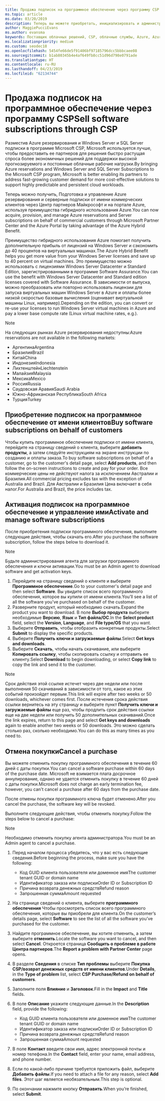 ```yaml
---
title: Продажа подписок на программное обеспечение через программу CSP | Центр партнеров
ms.topic: article
ms.date: 03/20/2019
description: Теперь вы можете приобретать, инициализировать и администрировать подписки на зарезервированные экземпляры Azure и серверные подписки от лица коммерческих клиентов через Центр партнеров Майкрософт и портал Azure с преимуществами гибридного использования Azure.
author: MaggiePucciEvans
ms.author: evansma
keywords: Поставщик облачных решений, CSP, облачные службы, Azure, Azure RI, Windows Server, SQL Server, подписки на программное обеспечение
ms.localizationpriority: medium
ms.custom: seodec18
ms.openlocfilehash: 5454fe66de5f91406bf97185796dcc5bbbcaee08
ms.sourcegitcommit: b1ab80345b4e4af649fb8cc51d96d798e0791ade
ms.translationtype: HT
ms.contentlocale: ru-RU
ms.lasthandoff: 04/23/2019
ms.locfileid: "62134744"
---
```

# <a name="sell-software-subscriptions-through-csp"></a><span data-ttu-id="092e7-104">Продажа подписок на программное обеспечение через программу CSP</span><span class="sxs-lookup"><span data-stu-id="092e7-104">Sell software subscriptions through CSP</span></span>

<span data-ttu-id="092e7-105">Разместив Azure резервирования и Windows Server и SQL Server подписки в программе Microsoft CSP, Microsoft используется лучше, чтобы предоставить ее партнеров для решения быстро растущая спроса более экономичных решений для поддержки высокой прогнозируемого и постоянные облачные рабочие нагрузки.</span><span class="sxs-lookup"><span data-stu-id="092e7-105">By bringing Azure reservations and Windows Server and SQL Server Subscriptions to the Microsoft CSP program, Microsoft is better enabling its partners to address fast-growing customer demand for more cost-effective solutions to support highly predictable and persistent cloud workloads.</span></span> 

<span data-ttu-id="092e7-106">Теперь можно получить, Подготовка и управление Azure резервирования и серверные подписки от имени коммерческих клиентов через Центр партнеров Майкрософт и на портале Azure, используя преимущества гибридного использования Azure.</span><span class="sxs-lookup"><span data-stu-id="092e7-106">You can now acquire, provision, and manage Azure reservations and Server subscriptions on behalf of commercial customers through Microsoft Partner Center and the Azure Portal by taking advantage of the Azure Hybrid Benefit.</span></span> 

<span data-ttu-id="092e7-107">Преимущество гибридного использования Azure помогает получить дополнительную прибыль от лицензий на Windows Server и сэкономить до 40 процентов на виртуальных машинах.</span><span class="sxs-lookup"><span data-stu-id="092e7-107">The Azure Hybrid Benefit helps you get more value from your Windows Server licenses and save up to 40 percent on virtual machines.</span></span> <span data-ttu-id="092e7-108">Это преимущество можно использовать с лицензиями Windows Server Datacenter и Standard Edition, зарегистрированными в программе Software Assurance.</span><span class="sxs-lookup"><span data-stu-id="092e7-108">You can use the benefit with Windows Server Datacenter and Standard edition licenses covered with Software Assurance.</span></span> <span data-ttu-id="092e7-109">В зависимости от выпуска, можно преобразовать или повторно использовать лицензии для запуска виртуальных машин Windows Server в Azure и оплаты более низкой скоростью базовые вычисления (оценивает виртуальной машины Linux, например).</span><span class="sxs-lookup"><span data-stu-id="092e7-109">Depending on the edition, you can convert or re-use your licenses to run Windows Server virtual machines in Azure and pay a lower base compute rate (Linux virtual machine rates, e.g.).</span></span>

> [!NOTE]  
> <span data-ttu-id="092e7-110">На следующих рынках Azure резервирования недоступны:</span><span class="sxs-lookup"><span data-stu-id="092e7-110">Azure reservations are not available in the following markets:</span></span>  
> * <span data-ttu-id="092e7-111">Аргентина</span><span class="sxs-lookup"><span data-stu-id="092e7-111">Argentina</span></span>
> * <span data-ttu-id="092e7-112">Бразилия</span><span class="sxs-lookup"><span data-stu-id="092e7-112">Brazil</span></span>
> * <span data-ttu-id="092e7-113">Китай</span><span class="sxs-lookup"><span data-stu-id="092e7-113">China</span></span>
> * <span data-ttu-id="092e7-114">Индонезия</span><span class="sxs-lookup"><span data-stu-id="092e7-114">Indonesia</span></span>
> * <span data-ttu-id="092e7-115">Лихтенштейн</span><span class="sxs-lookup"><span data-stu-id="092e7-115">Liechtenstein</span></span>
> * <span data-ttu-id="092e7-116">Малайзия</span><span class="sxs-lookup"><span data-stu-id="092e7-116">Malaysia</span></span>
> * <span data-ttu-id="092e7-117">Мексика</span><span class="sxs-lookup"><span data-stu-id="092e7-117">Mexico</span></span>
> * <span data-ttu-id="092e7-118">Россия</span><span class="sxs-lookup"><span data-stu-id="092e7-118">Russia</span></span>
> * <span data-ttu-id="092e7-119">Саудовская Аравия</span><span class="sxs-lookup"><span data-stu-id="092e7-119">Saudi Arabia</span></span>
> * <span data-ttu-id="092e7-120">Южно-Африканская Республика</span><span class="sxs-lookup"><span data-stu-id="092e7-120">South Africa</span></span>
> * <span data-ttu-id="092e7-121">Турция</span><span class="sxs-lookup"><span data-stu-id="092e7-121">Turkey</span></span>

<!--March 20, 2019 - this list of countries was correct as of today. Maggie last updated the list according to FAREAST\v-pubobb in bug 20907186.
-->

## <a name="buy-software-subscriptions-on-behalf-of-customers"></a><span data-ttu-id="092e7-122">Приобретение подписок на программное обеспечение от имени клиентов</span><span class="sxs-lookup"><span data-stu-id="092e7-122">Buy software subscriptions on behalf of customers</span></span>

<span data-ttu-id="092e7-123">Чтобы купить программное обеспечение подписки от имени клиента, перейдите на страницу сведений о клиента, выберите **добавить продукты**, а затем следуйте инструкциям на экране инструкции по созданию и оплаты заказа.</span><span class="sxs-lookup"><span data-stu-id="092e7-123">To buy software subscriptions on behalf of a customer, go to the customer's detail page, select **Add products**, and then follow the on-screen instructions to create and pay for your order.</span></span> <span data-ttu-id="092e7-124">Все коммерческие цены не действуют налога за исключением Австралии и Бразилия.</span><span class="sxs-lookup"><span data-stu-id="092e7-124">All commercial pricing excludes tax with the exception of Australia and Brazil.</span></span> <span data-ttu-id="092e7-125">Для Австралии и Бразилия Цена включает в себя налог.</span><span class="sxs-lookup"><span data-stu-id="092e7-125">For Australia and Brazil, the price includes tax.</span></span>

## <a name="activate-and-manage-software-subscriptions"></a><span data-ttu-id="092e7-126">Активация подписок на программное обеспечение и управление ими</span><span class="sxs-lookup"><span data-stu-id="092e7-126">Activate and manage software subscriptions</span></span>

<span data-ttu-id="092e7-127">После приобретения подписки программного обеспечения, выполните следующие действия, чтобы скачать его.</span><span class="sxs-lookup"><span data-stu-id="092e7-127">After you purchase the software subscription, follow the steps below to download it.</span></span>

>[!NOTE]
><span data-ttu-id="092e7-128">Будьте администрирования агента для загрузки программного обеспечения и ключи активации.</span><span class="sxs-lookup"><span data-stu-id="092e7-128">You must be an Admin agent to download software and get activation keys.</span></span>

1. <span data-ttu-id="092e7-129">Перейдите на страницу сведений о клиенте и выберите **Программное обеспечение**.</span><span class="sxs-lookup"><span data-stu-id="092e7-129">Go to your customer's detail page and then select **Software**.</span></span> <span data-ttu-id="092e7-130">Вы увидите список всего программного обеспечения, которое вы купили от имени клиента.</span><span class="sxs-lookup"><span data-stu-id="092e7-130">You’ll see a list of all the software you’ve purchased on behalf of the customer.</span></span> 
2.  <span data-ttu-id="092e7-131">Разверните продукт, который необходимо скачать.</span><span class="sxs-lookup"><span data-stu-id="092e7-131">Expand the product you want to download.</span></span> <span data-ttu-id="092e7-132">В поле **Выбор продукта** выберите необходимые **Версию**, **Язык** и **Тип файла/ОС**.</span><span class="sxs-lookup"><span data-stu-id="092e7-132">In the **Select product** field, select the **Version**, **Language**, and **File type/OS** that you want.</span></span> 
3.  <span data-ttu-id="092e7-133">Выберите **Отправить**, чтобы отобразить конкретные продукты.</span><span class="sxs-lookup"><span data-stu-id="092e7-133">Select **Submit** to display the specific products.</span></span> 
4.  <span data-ttu-id="092e7-134">Выберите **Получить ключи и загружаемые файлы**.</span><span class="sxs-lookup"><span data-stu-id="092e7-134">Select **Get keys and downloads**.</span></span> 
5.  <span data-ttu-id="092e7-135">Выберите **Скачать**, чтобы начать скачивание, или выберите **Копировать ссылку**, чтобы скопировать ссылку и отправить ее клиенту.</span><span class="sxs-lookup"><span data-stu-id="092e7-135">Select **Download** to begin downloading, or select **Copy link** to copy the link and send it to the customer.</span></span> 

>[!NOTE]
><span data-ttu-id="092e7-136">Срок действия этой ссылке истечет через две недели или после выполнения 50 скачиваний в зависимости от того, какое из этих событий произойдет первым.</span><span class="sxs-lookup"><span data-stu-id="092e7-136">This link will expire after two weeks or 50 downloads, whichever comes first.</span></span> <span data-ttu-id="092e7-137">После истечения срока действия ссылки вернитесь на эту страницу и выберите пункт **Получить ключи и загружаемые файлы** еще раз, чтобы продлить срок действия ссылки еще на две недели или получить 50 дополнительных скачиваний.</span><span class="sxs-lookup"><span data-stu-id="092e7-137">Once the link expires, return to this page and select **Get keys and downloads** again to enable another two weeks or 50 downloads.</span></span> <span data-ttu-id="092e7-138">Это можно сделать столько раз, сколько необходимо.</span><span class="sxs-lookup"><span data-stu-id="092e7-138">You can do this as many times as you need to.</span></span> 

## <a name="cancel-a-purchase"></a><span data-ttu-id="092e7-139">Отмена покупки</span><span class="sxs-lookup"><span data-stu-id="092e7-139">Cancel a purchase</span></span>

<span data-ttu-id="092e7-140">Вы можете отменить покупку программного обеспечения в течение 60 дней с даты покупки.</span><span class="sxs-lookup"><span data-stu-id="092e7-140">You can cancel a software purchase within 60 days of the purchase date.</span></span> <span data-ttu-id="092e7-141">Microsoft не взимается плата досрочное аннулирование, однако не удается отменить покупку в течение 60 дней с даты покупки.</span><span class="sxs-lookup"><span data-stu-id="092e7-141">Microsoft does not charge an early termination fee, however, you can't cancel a purchase after 60 days from the purchase date.</span></span>

<span data-ttu-id="092e7-142">После отмены покупки программного ключа будет отменено.</span><span class="sxs-lookup"><span data-stu-id="092e7-142">After you cancel the purchase, the software key will be revoked.</span></span> 

<span data-ttu-id="092e7-143">Выполните следующие действия, чтобы отменить покупку.</span><span class="sxs-lookup"><span data-stu-id="092e7-143">Follow the steps below to cancel a purchase:</span></span>

>[!NOTE]
><span data-ttu-id="092e7-144">Необходимо отменить покупку агента администратора.</span><span class="sxs-lookup"><span data-stu-id="092e7-144">You must be an Admin agent to cancel a purchase.</span></span> 

1.  <span data-ttu-id="092e7-145">Перед началом процесса убедитесь, что у вас есть следующие сведения.</span><span class="sxs-lookup"><span data-stu-id="092e7-145">Before beginning the process, make sure you have the following:</span></span>
    -   <span data-ttu-id="092e7-146">Код GUID клиента пользователя или доменное имя</span><span class="sxs-lookup"><span data-stu-id="092e7-146">The customer tenant GUID or domain name</span></span>
    -   <span data-ttu-id="092e7-147">Идентификатор заказа или подписки</span><span class="sxs-lookup"><span data-stu-id="092e7-147">Order ID or Subscription ID</span></span>
    -   <span data-ttu-id="092e7-148">Причина возврата денежных средств</span><span class="sxs-lookup"><span data-stu-id="092e7-148">Refund reason</span></span>
    -   <span data-ttu-id="092e7-149">Запрошенная сумма</span><span class="sxs-lookup"><span data-stu-id="092e7-149">Amount requested</span></span>

2.  <span data-ttu-id="092e7-150">На странице сведений о клиента, выберите **программного обеспечения** Чтобы просмотреть список всего программного обеспечения, которые вы приобрели для клиента.</span><span class="sxs-lookup"><span data-stu-id="092e7-150">On the customer’s details page, select **Software** to see the list of all the software you’ve purchased for the customer.</span></span> 

3.  <span data-ttu-id="092e7-151">Найдите программное обеспечение, вы хотите отменить, а затем выберите **отменить**.</span><span class="sxs-lookup"><span data-stu-id="092e7-151">Locate the software you want to cancel, and then select **Cancel**.</span></span> <span data-ttu-id="092e7-152">Откроется страница **Сообщить о проблеме в работе Центра партнеров**.</span><span class="sxs-lookup"><span data-stu-id="092e7-152">The **Report a problem with Partner Center** page opens.</span></span> 

4.  <span data-ttu-id="092e7-153">В разделе **Сведения** в списке **Тип проблемы** выберите **Покупка CSP/возврат денежных средств от имени клиентов**.</span><span class="sxs-lookup"><span data-stu-id="092e7-153">Under **Details**, in the **Type of problem** list, select **CSP Purchase/Refund on behalf of customers**.</span></span>

5.  <span data-ttu-id="092e7-154">Заполните поля **Влияние** и **Заголовок**.</span><span class="sxs-lookup"><span data-stu-id="092e7-154">Fill in the **Impact** and **Title** fields.</span></span> 

6.  <span data-ttu-id="092e7-155">В поле **Описание** укажите следующие данные.</span><span class="sxs-lookup"><span data-stu-id="092e7-155">In the **Description** field, provide the following:</span></span> 
    -   <span data-ttu-id="092e7-156">Код GUID клиента пользователя или доменное имя</span><span class="sxs-lookup"><span data-stu-id="092e7-156">The customer tenant GUID or domain name</span></span>
    -   <span data-ttu-id="092e7-157">Идентификатор заказа или подписки</span><span class="sxs-lookup"><span data-stu-id="092e7-157">Order ID or Subscription ID</span></span>
    -   <span data-ttu-id="092e7-158">Причина возврата денежных средств</span><span class="sxs-lookup"><span data-stu-id="092e7-158">Refund reason</span></span>
    -   <span data-ttu-id="092e7-159">Запрошенная сумма</span><span class="sxs-lookup"><span data-stu-id="092e7-159">Amount requested</span></span>

7.  <span data-ttu-id="092e7-160">В поле **Контакт** введите свои имя, адрес электронной почты и номер телефона.</span><span class="sxs-lookup"><span data-stu-id="092e7-160">In the **Contact** field, enter your name, email address, and phone number.</span></span> 

8.  <span data-ttu-id="092e7-161">Если по какой-либо причине требуется приложить файл, выберите **Добавить файлы**.</span><span class="sxs-lookup"><span data-stu-id="092e7-161">If you need to attach a file for any reason, select **Add files**.</span></span> <span data-ttu-id="092e7-162">Этот шаг является необязательным.</span><span class="sxs-lookup"><span data-stu-id="092e7-162">This step is optional.</span></span> 

9.  <span data-ttu-id="092e7-163">По окончании нажмите кнопку **Отправить**.</span><span class="sxs-lookup"><span data-stu-id="092e7-163">When you’re finished, select **Submit**.</span></span>
